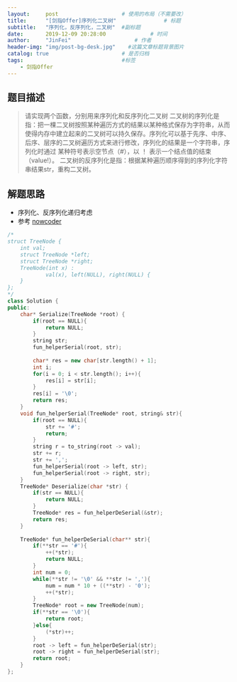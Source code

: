 ```yaml
---
layout:     post                    # 使用的布局（不需要改） 
title:      "[剑指Offer]序列化二叉树"               # 标题  
subtitle:   "序列化，反序列化，二叉树"  #副标题 
date:       2019-12-09 20:28:00              # 时间 
author:     "JinFei"                    # 作者 
header-img: "img/post-bg-desk.jpg"    #这篇文章标题背景图片 
catalog: true                       # 是否归档 
tags:                               #标签     
    - 剑指Offer 
---
```


## 题目描述
> 请实现两个函数，分别用来序列化和反序列化二叉树
> 二叉树的序列化是指：把一棵二叉树按照某种遍历方式的结果以某种格式保存为字符串，从而使得内存中建立起来的二叉树可以持久保存。序列化可以基于先序、中序、后序、层序的二叉树遍历方式来进行修改，序列化的结果是一个字符串，序列化时通过 某种符号表示空节点（#），以 ！ 表示一个结点值的结束（value!）。
> 二叉树的反序列化是指：根据某种遍历顺序得到的序列化字符串结果str，重构二叉树。

## 解题思路

- 序列化、反序列化递归考虑
- 参考  [nowcoder](https://www.nowcoder.com/questionTerminal/cf7e25aa97c04cc1a68c8f040e71fb84)

```C++
/*
struct TreeNode {
    int val;
    struct TreeNode *left;
    struct TreeNode *right;
    TreeNode(int x) :
            val(x), left(NULL), right(NULL) {
    }
};
*/
class Solution {
public:
    char* Serialize(TreeNode *root) {   
        if(root == NULL){
            return NULL;
        }
        string str;
        fun_helperSerial(root, str);
        
        char* res = new char[str.length() + 1];
        int i;
        for(i = 0; i < str.length(); i++){
            res[i] = str[i];
        }
        res[i] = '\0';
        return res;
    }
    void fun_helperSerial(TreeNode* root, string& str){
        if(root == NULL){
            str += '#';
            return;
        }
        string r = to_string(root -> val);
        str += r;
        str += ',';
        fun_helperSerial(root -> left, str);
        fun_helperSerial(root -> right, str);
    }
    TreeNode* Deserialize(char *str) {
        if(str == NULL){
            return NULL;
        }
        TreeNode* res = fun_helperDeSerial(&str);
        return res;
    }
    
    TreeNode* fun_helperDeSerial(char** str){
        if(**str == '#'){
            ++(*str);
            return NULL;
        }
        int num = 0;
        while(**str != '\0' && **str != ','){
            num = num * 10 + ((**str) - '0');
            ++(*str);
        }
        TreeNode* root = new TreeNode(num);
        if(**str == '\0'){
            return root;
        }else{
            (*str)++;
        }
        root -> left = fun_helperDeSerial(str);
        root -> right = fun_helperDeSerial(str);
        return root;
    }
};
```

  